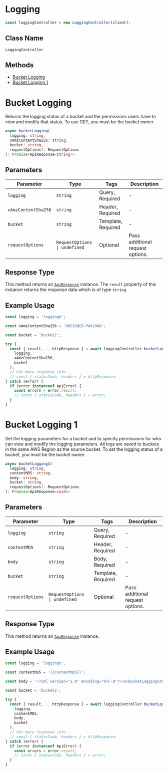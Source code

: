 # Logging

```ts
const loggingController = new LoggingController(client);
```

## Class Name

`LoggingController`

## Methods

* [Bucket Logging](../../doc/controllers/logging.md#bucket-logging)
* [Bucket Logging 1](../../doc/controllers/logging.md#bucket-logging-1)


# Bucket Logging

Returns the logging status of a bucket and the permissions users have to view and modify that status. To use GET, you must be the bucket owner.

```ts
async bucketLogging(
  logging: string,
  xAmzContentSha256: string,
  bucket: string,
  requestOptions?: RequestOptions
): Promise<ApiResponse<string>>
```

## Parameters

| Parameter | Type | Tags | Description |
|  --- | --- | --- | --- |
| `logging` | `string` | Query, Required | - |
| `xAmzContentSha256` | `string` | Header, Required | - |
| `bucket` | `string` | Template, Required | - |
| `requestOptions` | `RequestOptions \| undefined` | Optional | Pass additional request options. |

## Response Type

This method returns an [`ApiResponse`](../../doc/api-response.md) instance. The `result` property of this instance returns the response data which is of type `string`.

## Example Usage

```ts
const logging = 'logging0';

const xAmzContentSha256 = 'UNSIGNED-PAYLOAD';

const bucket = 'bucket2';

try {
  const { result, ...httpResponse } = await loggingController.bucketLogging(
    logging,
    xAmzContentSha256,
    bucket
  );
  // Get more response info...
  // const { statusCode, headers } = httpResponse;
} catch (error) {
  if (error instanceof ApiError) {
    const errors = error.result;
    // const { statusCode, headers } = error;
  }
}
```


# Bucket Logging 1

Set the logging parameters for a bucket and to specify permissions for who can view and modify the logging parameters. All logs are saved to buckets in the same AWS Region as the source bucket. To set the logging status of a bucket, you must be the bucket owner.

```ts
async bucketLogging1(
  logging: string,
  contentMD5: string,
  body: string,
  bucket: string,
  requestOptions?: RequestOptions
): Promise<ApiResponse<void>>
```

## Parameters

| Parameter | Type | Tags | Description |
|  --- | --- | --- | --- |
| `logging` | `string` | Query, Required | - |
| `contentMD5` | `string` | Header, Required | - |
| `body` | `string` | Body, Required | - |
| `bucket` | `string` | Template, Required | - |
| `requestOptions` | `RequestOptions \| undefined` | Optional | Pass additional request options. |

## Response Type

This method returns an [`ApiResponse`](../../doc/api-response.md) instance.

## Example Usage

```ts
const logging = 'logging0';

const contentMD5 = '{{contentMD5}}';

const body = '<?xml version="1.0" encoding="UTF-8"?>\n<BucketLoggingStatus xmlns="http://s3.amazonaws.com/doc/2006-03-01/">\n   <LoggingEnabled>\n      <TargetBucket>working-demo-2</TargetBucket>\n   </LoggingEnabled>\n</BucketLoggingStatus>';

const bucket = 'bucket2';

try {
  const { result, ...httpResponse } = await loggingController.bucketLogging1(
    logging,
    contentMD5,
    body,
    bucket
  );
  // Get more response info...
  // const { statusCode, headers } = httpResponse;
} catch (error) {
  if (error instanceof ApiError) {
    const errors = error.result;
    // const { statusCode, headers } = error;
  }
}
```


